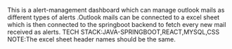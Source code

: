 This is a alert-management dashboard which can manage outlook mails as different types of alerts .Outlook mails can be connected to a excel sheet which is then connected to the springboot backend to fetch every new mail received as alerts.
TECH STACK:JAVA-SPRINGBOOT,REACT,MYSQL,CSS
NOTE:The excel sheet header names should be the same.
